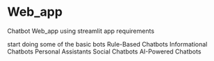 # Web_app
Chatbot Web_app using streamlit app requirements  

start doing some of the basic bots
Rule-Based Chatbots
Informational Chatbots
Personal Assistants
Social Chatbots
AI-Powered Chatbots 
